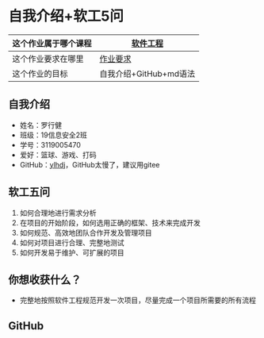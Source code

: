 # 自我介绍+软工5问

| 这个作业属于哪个课程 | [软件工程](https://edu.cnblogs.com/campus/gdgy/InformationSecurity1912-Softwareengineering/join?id=CfDJ8NACB8VE9qlHm6Ujjqxvg5D7euc3fVk3lfcBTKdW7wZBTjuxvpjV_7bL1F8nWONLR9bbuNeghTusG35475PEJBypQZxnRqvFuuMt2L9jAGT_to8PIwzLj29oegB2OHv_pwnY7Hhv1A2InxNcQwKdle0) |
| -------------------- | ------------------------------------------------------------ |
| 这个作业要求在哪里   | [作业要求](https://edu.cnblogs.com/campus/gdgy/InformationSecurity1912-Softwareengineering/homework/12145) |
| 这个作业的目标       | 自我介绍+GitHub+md语法                                       |

## 自我介绍

- 姓名：罗行健
- 班级：19信息安全2班
- 学号：3119005470
- 爱好：篮球、游戏、打码
- GitHub：[ylhdj](https://github.com/ylhdj)，GitHub太慢了，建议用gitee

## 软工五问

1. 如何合理地进行需求分析
2. 在项目的开始阶段，如何选用正确的框架、技术来完成开发
3. 如何规范、高效地团队合作开发及管理项目
4. 如何对项目进行合理、完整地测试
5. 如何开发易于维护、可扩展的项目

## 你想收获什么？

- 完整地按照软件工程规范开发一次项目，尽量完成一个项目所需要的所有流程

## GitHub

